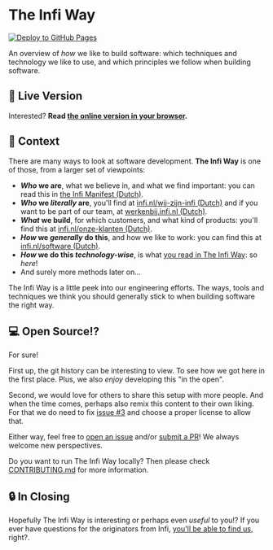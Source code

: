 # The Infi Way

[![Deploy to GitHub Pages](https://github.com/infi-nl/the-infi-way/actions/workflows/deploy.yml/badge.svg)](https://github.com/infi-nl/the-infi-way/actions/workflows/deploy.yml)

An overview of _how_ we like to build software: which techniques and technology we like to use, and which principles we follow when building software.

## 🚀 Live Version

Interested?
**Read [the online version in your browser](https://infi-nl.github.io/the-infi-way).**

## 🧡 Context

There are many ways to look at software development.
**The Infi Way** is one of those, from a larger set of viewpoints:

- **_Who_ we are**, what we believe in, and what we find important: you can read this in [the Infi Manifest (Dutch)](https://infi.nl/manifest/).
- **_Who_ we _literally_ are**, you'll find at [infi.nl/wij-zijn-infi (Dutch)](https://infi.nl/wij-zijn-infi/) and if you want to be part of our team, at [werkenbij.infi.nl (Dutch)](https://werkenbij.infi.nl/).
- **_What_ we build**, for which customers, and what kind of products: you'll find this at [infi.nl/onze-klanten (Dutch)](https://infi.nl/onze-klanten/).
- **_How_ we _generally_ do this**, and how we like to work: you can find this at [infi.nl/software (Dutch)](https://infi.nl/software/).
- **_How_ we do this _technology-wise_**, is what [you read in The Infi Way](https://infi-nl.github.io/the-infi-way): so _here_!
- And surely more methods later on...

The Infi Way is a little peek into our engineering efforts.
The ways, tools and techniques we think you should generally stick to when building software the right way.

## 💻 Open Source!?

For sure!

First up, the git history can be interesting to view.
To see how we got here in the first place.
Plus, we also _enjoy_ developing this "in the open".

Second, we would love for others to share this setup with more people.
And when the time comes, perhaps also remix this content to their own liking.
For that we do need to fix [issue #3](https://github.com/infi-nl/the-infi-way/issues/3) and choose a proper license to allow that.

Either way, feel free to [open an issue](https://github.com/infi-nl/the-infi-way/issues/new) and/or [submit a PR](https://github.com/infi-nl/the-infi-way/pulls)!
We always welcome new perspectives.

Do you want to run The Infi Way locally?
Then please check [CONTRIBUTING.md](CONTRIBUTING.md) for more information.

## 🔒 In Closing

Hopefully The Infi Way is interesting or perhaps even _useful_ to you!?
If you ever have questions for the originators from Infi, [you'll be able to find us](https://infi.nl/contact/), right?.
